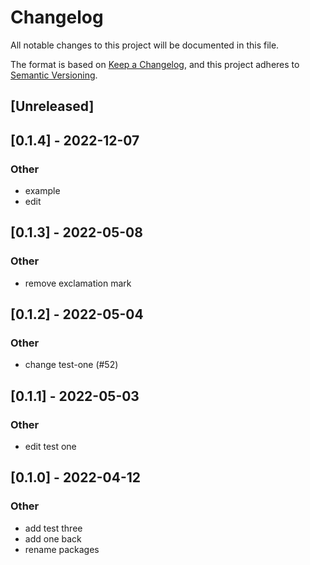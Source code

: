 # Changelog
All notable changes to this project will be documented in this file.

The format is based on [Keep a Changelog](https://keepachangelog.com/en/1.0.0/),
and this project adheres to [Semantic Versioning](https://semver.org/spec/v2.0.0.html).

## [Unreleased]

## [0.1.4] - 2022-12-07

### Other
- example
- edit

## [0.1.3] - 2022-05-08

### Other
- remove exclamation mark

## [0.1.2] - 2022-05-04

### Other
- change test-one (#52)

## [0.1.1] - 2022-05-03

### Other
- edit test one

## [0.1.0] - 2022-04-12

### Other
- add test three
- add one back
- rename packages
